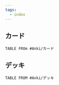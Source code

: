 ```yaml
---
tags:
  - index
---
```


## カード
```dataview
TABLE FROm #Anki/カード 
```

## デッキ
```dataview
TABLE FROM #Anki/デッキ 
```

